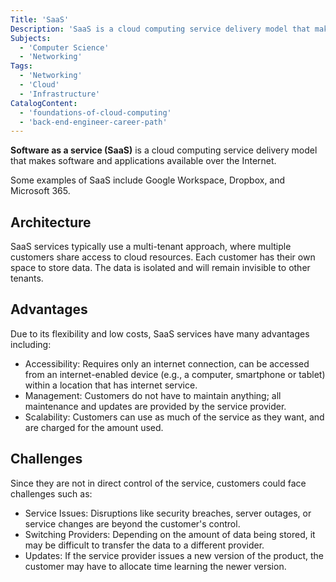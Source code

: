 ```yaml
---
Title: 'SaaS'
Description: 'SaaS is a cloud computing service delivery model that makes software and applications available over the internet.'
Subjects:
  - 'Computer Science'
  - 'Networking'
Tags:
  - 'Networking'
  - 'Cloud'
  - 'Infrastructure'
CatalogContent:
  - 'foundations-of-cloud-computing'
  - 'back-end-engineer-career-path'
---
```


**Software as a service (SaaS)** is a cloud computing service delivery model that makes software and applications available over the Internet.

Some examples of SaaS include Google Workspace, Dropbox, and Microsoft 365.

## Architecture

SaaS services typically use a multi-tenant approach, where multiple customers share access to cloud resources. Each customer has their own space to store data. The data is isolated and will remain invisible to other tenants.

## Advantages

Due to its flexibility and low costs, SaaS services have many advantages including: 

- Accessibility: Requires only an internet connection, can be accessed from an internet-enabled device (e.g., a computer, smartphone or tablet) within a location that has internet service.
- Management: Customers do not have to maintain anything; all maintenance and updates are provided by the service provider.
- Scalability: Customers can use as much of the service as they want, and are charged for the amount used.

## Challenges

Since they are not in direct control of the service, customers could face challenges such as:

- Service Issues: Disruptions like security breaches, server outages, or service changes are beyond the customer's control.
- Switching Providers: Depending on the amount of data being stored, it may be difficult to transfer the data to a different provider.
- Updates: If the service provider issues a new version of the product, the customer may have to allocate time learning the newer version.
